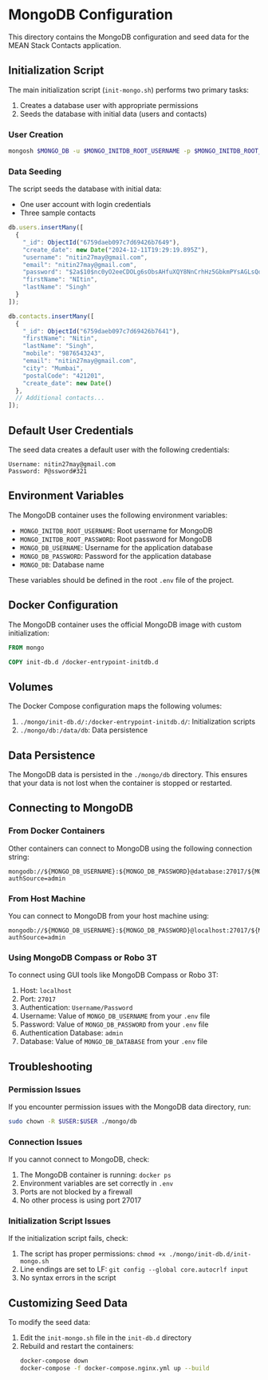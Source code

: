 # MongoDB Configuration

This directory contains the MongoDB configuration and seed data for the MEAN Stack Contacts application.

## Initialization Script

The main initialization script (`init-mongo.sh`) performs two primary tasks:

1. Creates a database user with appropriate permissions
2. Seeds the database with initial data (users and contacts)

### User Creation

```bash
mongosh $MONGO_DB -u $MONGO_INITDB_ROOT_USERNAME -p $MONGO_INITDB_ROOT_PASSWORD --eval "db.createUser({ user: '$MONGO_DB_USERNAME', pwd:  '$MONGO_DB_PASSWORD', roles: [{ role: 'readWrite', db: '$MONGO_DB'}]})" --authenticationDatabase admin
```

### Data Seeding

The script seeds the database with initial data:

- One user account with login credentials
- Three sample contacts

```javascript
db.users.insertMany([
  {
    "_id": ObjectId("6759daeb097c7d69426b7649"),
    "create_date": new Date("2024-12-11T19:29:19.895Z"),
    "username": "nitin27may@gmail.com",
    "email": "nitin27may@gmail.com",
    "password": "$2a$10$nc0yO2eeCDOLg6sObsAHfuXQY8NnCrhHz5GbkmPYsAGLsQoSZa.qm",
    "firstName": "NItin",
    "lastName": "Singh"
  }
]);

db.contacts.insertMany([
  {
    "_id": ObjectId("6759daeb097c7d69426b7641"),
    "firstName": "Nitin",
    "lastName": "Singh",
    "mobile": "9876543243",
    "email": "nitin27may@gmail.com",
    "city": "Mumbai",
    "postalCode": "421201",
    "create_date": new Date()
  },
  // Additional contacts...
]);
```

## Default User Credentials

The seed data creates a default user with the following credentials:

```
Username: nitin27may@gmail.com
Password: P@ssword#321
```

## Environment Variables

The MongoDB container uses the following environment variables:

- `MONGO_INITDB_ROOT_USERNAME`: Root username for MongoDB
- `MONGO_INITDB_ROOT_PASSWORD`: Root password for MongoDB
- `MONGO_DB_USERNAME`: Username for the application database
- `MONGO_DB_PASSWORD`: Password for the application database
- `MONGO_DB`: Database name

These variables should be defined in the root `.env` file of the project.

## Docker Configuration

The MongoDB container uses the official MongoDB image with custom initialization:

```dockerfile
FROM mongo

COPY init-db.d /docker-entrypoint-initdb.d
```

## Volumes

The Docker Compose configuration maps the following volumes:

1. `./mongo/init-db.d/:/docker-entrypoint-initdb.d/`: Initialization scripts
2. `./mongo/db:/data/db`: Data persistence

## Data Persistence

The MongoDB data is persisted in the `./mongo/db` directory. This ensures that your data is not lost when the container is stopped or restarted.

## Connecting to MongoDB

### From Docker Containers

Other containers can connect to MongoDB using the following connection string:

```
mongodb://${MONGO_DB_USERNAME}:${MONGO_DB_PASSWORD}@database:27017/${MONGO_DB_DATABASE}?authSource=admin
```

### From Host Machine

You can connect to MongoDB from your host machine using:

```
mongodb://${MONGO_DB_USERNAME}:${MONGO_DB_PASSWORD}@localhost:27017/${MONGO_DB_DATABASE}?authSource=admin
```

### Using MongoDB Compass or Robo 3T

To connect using GUI tools like MongoDB Compass or Robo 3T:

1. Host: `localhost`
2. Port: `27017`
3. Authentication: `Username/Password`
4. Username: Value of `MONGO_DB_USERNAME` from your `.env` file
5. Password: Value of `MONGO_DB_PASSWORD` from your `.env` file
6. Authentication Database: `admin`
7. Database: Value of `MONGO_DB_DATABASE` from your `.env` file

## Troubleshooting

### Permission Issues

If you encounter permission issues with the MongoDB data directory, run:

```bash
sudo chown -R $USER:$USER ./mongo/db
```

### Connection Issues

If you cannot connect to MongoDB, check:

1. The MongoDB container is running: `docker ps`
2. Environment variables are set correctly in `.env`
3. Ports are not blocked by a firewall
4. No other process is using port 27017

### Initialization Script Issues

If the initialization script fails, check:

1. The script has proper permissions: `chmod +x ./mongo/init-db.d/init-mongo.sh`
2. Line endings are set to LF: `git config --global core.autocrlf input`
3. No syntax errors in the script

## Customizing Seed Data

To modify the seed data:

1. Edit the `init-mongo.sh` file in the `init-db.d` directory
2. Rebuild and restart the containers:
   ```bash
   docker-compose down
   docker-compose -f docker-compose.nginx.yml up --build
   ```